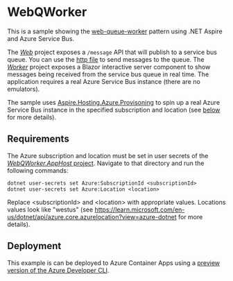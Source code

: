 # WebQWorker

This is a sample showing the [web-queue-worker](https://learn.microsoft.com/en-us/azure/architecture/guide/architecture-styles/web-queue-worker) pattern using .NET Aspire and Azure Service Bus.

The [_Web_](/Web/) project exposes a `/message` API that will publish to a service bus queue. You can use the [http file](/Web/Requests.http) to send messages to the queue.
The [_Worker_](/Worker/) project exposes a Blazor interactive server component to show messages being received from the service bus queue in real time.
The application requires a real Azure Service Bus instance (there are no emulators). 

The sample uses [Aspire.Hosting.Azure.Provisoning](#) to spin up a real Azure Service Bus instance in the specified subscription and location (see [below](#requirements) for more details).

## Requirements

The Azure subscription and location must be set in user secrets of the [_WebQWorker.AppHost_ project](/WebQWorker.AppHost/).
Navigate to that directory and run the following commands:

```
dotnet user-secrets set Azure:SubscriptionId <subscriptionId>
dotnet user-secrets set Azure:Location <location>
```

Replace \<subscriptionId\> and \<location\> with appropriate values. Locations values look like "westus" (see https://learn.microsoft.com/en-us/dotnet/api/azure.core.azurelocation?view=azure-dotnet for more details).

## Deployment

This example is can be deployed to Azure Container Apps using a [preview version of the Azure Developer CLI](#).